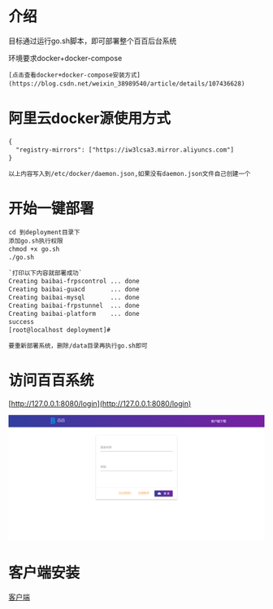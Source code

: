 # 介绍
目标通过运行go.sh脚本，即可部署整个百百后台系统

环境要求docker+docker-compose

`[点击查看docker+docker-compose安装方式](https://blog.csdn.net/weixin_38989540/article/details/107436628)`

# 阿里云docker源使用方式
```
{
  "registry-mirrors": ["https://iw3lcsa3.mirror.aliyuncs.com"]
}
```
`以上内容写入到/etc/docker/daemon.json,如果没有daemon.json文件自己创建一个`


# 开始一键部署
```
cd 到deployment目录下
添加go.sh执行权限
chmod +x go.sh
./go.sh
```
```
`打印以下内容就部署成功`
Creating baibai-frpscontrol ... done
Creating baibai-guacd       ... done
Creating baibai-mysql       ... done
Creating baibai-frpstunnel  ... done
Creating baibai-platform    ... done
success
[root@localhost deployment]# 
```

`要重新部署系统，删除/data目录再执行go.sh即可`

# 访问百百系统
[http://127.0.0.1:8080/login](http://127.0.0.1:8080/login)

![登录.png](../minishowimages/登录.png)

# 客户端安装
[客户端](https://github.com/baibaicloud/prober)